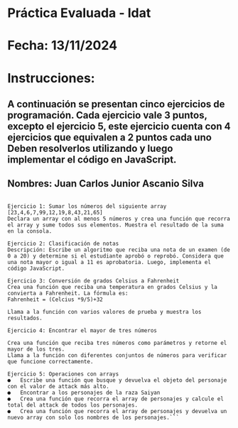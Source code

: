 # Práctica Evaluada - Idat
# Fecha: 13/11/2024

# Instrucciones:

## A continuación se presentan cinco ejercicios de programación. Cada ejercicio vale 3 puntos, excepto el ejercicio 5, este ejercicio cuenta con 4 ejercicios que equivalen a 2 puntos cada uno Deben resolverlos utilizando y luego implementar el código en JavaScript.

## Nombres: Juan Carlos Junior Ascanio Silva

```

Ejercicio 1: Sumar los números del siguiente array [23,4,6,7,99,12,19,8,43,21,65]
Declara un array con al menos 5 números y crea una función que recorra el array y sume todos sus elementos. Muestra el resultado de la suma en la consola.

Ejercicio 2: Clasificación de notas 
Descripción: Escribe un algoritmo que reciba una nota de un examen (de 0 a 20) y determine si el estudiante aprobó o reprobó. Considera que una nota mayor o igual a 11 es aprobatoria. Luego, implementa el código JavaScript.

Ejercicio 3: Conversión de grados Celsius a Fahrenheit
Crea una función que reciba una temperatura en grados Celsius y la convierta a Fahrenheit. La fórmula es:
Fahrenheit = (Celcius *9/5)+32
 
Llama a la función con varios valores de prueba y muestra los resultados.

Ejercicio 4: Encontrar el mayor de tres números

Crea una función que reciba tres números como parámetros y retorne el mayor de los tres.
Llama a la función con diferentes conjuntos de números para verificar que funcione correctamente.

Ejercicio 5: Operaciones con arrays
●	Escribe una función que busque y devuelva el objeto del personaje con el valor de attack más alto.
●	Encontrar a los personajes de la raza Saiyan
●	Crea una función que recorra el array de personajes y calcule el total del attack de todos los personajes.
●	Crea una función que recorra el array de personajes y devuelva un nuevo array con solo los nombres de los personajes.```






